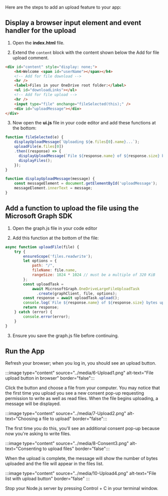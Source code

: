 Here are the steps to add an upload feature to your app:

## Display a browser input element and event handler for the upload

1. Open the **index.html** file.

1. Extend the `content` block with the content shown below the Add for file upload comment.

```html
<div id="content" style="display: none;">
    <h4>Welcome <span id="userName"></span></h4>
    <!-- Add for file download -->
    <hr />
    <label>Files in your OneDrive root folder:</label>
    <ul id="downloadLinks"></ul>
    <!-- Add for file upload -->
    <hr />
    <input type="file" onchange="fileSelected(this);" />
    <div id="uploadMessage"></div>
</div>
```

3. Now open the **ui.js** file in your code editor and add these functions at the bottom:

```javascript
function fileSelected(e) {
    displayUploadMessage(`Uploading ${e.files[0].name}...`);
    uploadFile(e.files[0])
    .then((response) => {
      displayUploadMessage(`File ${response.name} of ${response.size} bytes uploaded`);
      displayFiles();
    });
}

function displayUploadMessage(message) {
    const messageElement = document.getElementById('uploadMessage');
    messageElement.innerText = message;
}
```

## Add a function to upload the file using the Microsoft Graph SDK

1. Open the graph.js file in your code editor

1. Add this function at the bottom of the file:

```javascript
async function uploadFile(file) {
    try {
        ensureScope('files.readwrite');
        let options = {
            path: "/",
            fileName: file.name,
            rangeSize: 1024 * 1024 // must be a multiple of 320 KiB
        };
        const uploadTask = 
            await MicrosoftGraph.OneDriveLargeFileUploadTask
              .create(graphClient, file, options);
        const response = await uploadTask.upload();
        console.log(`File ${response.name} of ${response.size} bytes uploaded`);
        return response;
    } catch (error) {
        console.error(error);
    }
}
```

3. Ensure you save the graph.js file before continuing.

## Run the App

Refresh your browser; when you log in, you should see an upload button.

:::image type="content" source="../media/6-Upload1.png" alt-text="File upload button in browser" border="false":::

Click the button and choose a file from your computer. You may notice that the first time you upload you see a new consent pop-up requesting permission to write as well as read files. When the file begins uploading, a message will be displayed.

:::image type="content" source="../media/7-Upload2.png" alt-text="Choosing a file to upload" border="false":::

The first time you do this, you'll see an additional consent pop-up because now you're asking to write files.

:::image type="content" source="../media/8-Consent3.png" alt-text="Consenting to upload files" border="false":::

When the upload is complete, the message will show the number of bytes uploaded and the file will appear in the files list.

:::image type="content" source="../media/10-Upload4.png" alt-text="File list with upload button" border="false" :::

Stop your Node.js server by pressing Control + C in your terminal window.